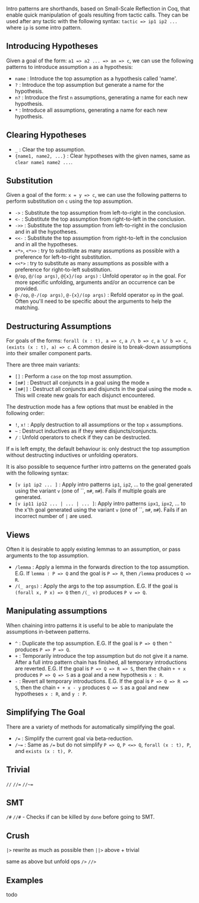 Intro patterns are shorthands, based on Small-Scale Reflection in Coq, that enable quick manipulation of goals resulting from tactic calls.
They can be used after any tactic with the following syntax: `tactic => ip1 ip2 ...` where `ip` is some intro pattern.

## Introducing Hypotheses

Given a goal of the form: `a1 => a2 ... => an => c`, we can use the following patterns to introduce assumption `a` as a hypothesis:

- `name` : Introduce the top assumption as a hypothesis called 'name'.
- `?` : Introduce the top assumption but generate a name for the hypothesis.
- `n?` : Introduce the first `n` assumptions, generating a name for each new hypothesis.
- `*` : Introduce all assumptions, generating a name for each new hypothesis.

## Clearing Hypotheses

- `_` : Clear the top assumption.
- `{name1, name2, ...}` : Clear hypotheses with the given names, same as `clear name1 name2 ...`.

## Substitution

Given a goal of the form: `x = y => c`, we can use the following patterns to perform substitution on `c` using the top assumption.

- `->` : Substitute the top assumption from left-to-right in the conclusion.
- `<-` : Substitute the top assumption from right-to-left in the conclusion.
- `->>` : Substitute the top assumption from left-to-right in the conclusion and in all the hypotheses.
- `<<-` : Substitute the top assumption from right-to-left in the conclusion and in all the hypotheses.
- `<*>`, `<*>>` : try to substitute as many assumptions as possible with a preference for left-to-right substitution.
- `<<*>` : try to substitute as many assumptions as possible with a preference for right-to-left substitution.
- `@/op`, `@/(op args)`, `@{x}/(op args)` : Unfold operator `op` in the goal. For more specific unfolding, arguments and/or an occurrence can be provided.
- `@-/op`, `@-/(op args)`, `@-{x}/(op args)` : Refold operator `op` in the goal. Often you'll need to be specific about the arguments to help the matching.

## Destructuring Assumptions

For goals of the forms: `forall (x : t), a => c`, `a /\ b => c`, `a \/ b => c`, `(exists (x : t), a) => c`. A common desire is to break-down assumptions into their smaller component parts.

There are three main variants:
- `[]` : Perform a `case` on the top most assumption.
- `[m#]` : Destruct all conjuncts in a goal using the mode `m`
- `[m#|]` : Destruct all conjuncts and disjuncts in the goal using the mode `m`. This will create new goals for each disjunct encountered.

The destruction mode has a few options that must be enabled in the following order:
- `!`, `x!` : Apply destruction to all assumptions or the top `x` assumptions.
- `~` : Destruct inductives as if they were disjuncts/conjuncts.
- `/` : Unfold operators to check if they can be destructed.

If `m` is left empty, the default behaviour is: only destruct the top assumption without destructing inductives or unfolding operators.

It is also possible to sequence further intro patterns on the generated goals with the following syntax:

- `[v ip1 ip2 ... ]` : Apply intro patterns `ip1`, `ip2`, ... to the goal generated using the variant `v` (one of ``, `m#`, `m#`). Fails if multiple goals are generated.
- `[v ip11 ip12 ... | ... | ... ]`: Apply intro patterns `ipx1`, `ipx2`, ... to the x'th goal generated using the variant `v` (one of ``, `m#`, `m#`). Fails if an incorrect number of `|` are used.

## Views

Often it is desirable to apply existing lemmas to an assumption, or pass arguments to the top assumption.

- `/lemma` : Apply a lemma in the forwards direction to the top assumption. E.G. If `lemma : P => Q` and the goal is `P => R`, then `/lemma` produces `Q => R`.
- `/(_ args)` : Apply the args to the top assumption. E.G. If the goal is `(forall x, P x) => Q` then `/(_ v)` produces `P v => Q`.

## Manipulating assumptions

When chaining intro patterns it is useful to be able to manipulate the assumptions in-between patterns.

- `^` : Duplicate the top assumption. E.G. If the goal is `P => Q` then `^` produces `P => P => Q`.
- `+` : Temporarily introduce the top assumption but do not give it a name. After a full intro pattern chain has finished, all temporary introductions are reverted. E.G. If the goal is `P => Q => R => S`, then the chain `+ + x` produces `P => Q => S` as a goal and a new hypothesis `x : R`.
- `-` : Revert all temporary introductions. E.G. If the goal is `P => Q => R => S`, then the chain `+ + x - y` produces `Q => S` as a goal and new hypotheses `x : R`, and `y : P`.

## Simplifying The Goal

There are a variety of methods for automatically simplifying the goal.

- `/=` : Simplify the current goal via beta-reduction.
- `/~=` : Same as `/=` but do not simplify `P => Q`,  `P <=> Q`, `forall (x : t), P`, and `exists (x : t), P`.

## Trivial
`//`
`//=`
`//~=`

## SMT

`/#`
`//#` - Checks if can be killed by `done` before going to SMT.

## Crush

`|>` rewrite as much as possible then
`||>` above + trivial

same as above but unfold ops
`/>`
`//>`

## Examples

todo
